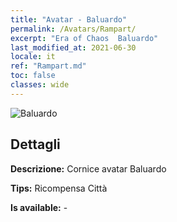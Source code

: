 ```yaml
---
title: "Avatar - Baluardo"
permalink: /Avatars/Rampart/
excerpt: "Era of Chaos  Baluardo"
last_modified_at: 2021-06-30
locale: it
ref: "Rampart.md"
toc: false
classes: wide
---
```

 ![Baluardo](/images/a/avatarFrame_12.png)

## Dettagli

 **Descrizione:** Cornice avatar Baluardo 

 **Tips:** Ricompensa Città 

 **Is available:**  - 

